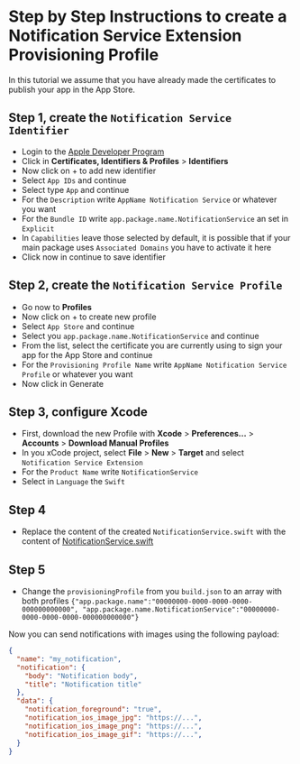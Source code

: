 # Step by Step Instructions to create a Notification Service Extension Provisioning Profile

In this tutorial we assume that you have already made the certificates to publish your app in the App Store.

## Step 1, create the `Notification Service Identifier`

 - Login to the [Apple Developer Program](https://developer.apple.com/account)
 - Click in **Certificates, Identifiers & Profiles** > **Identifiers**
 - Now click on + to add new identifier
 - Select `App IDs` and continue
 - Select type `App` and continue
 - For the `Description` write `AppName Notification Service` or whatever you want
 - For the `Bundle ID` write `app.package.name.NotificationService` an set in `Explicit`
 - In `Capabilities` leave those selected by default, it is possible that if your main package uses `Associated Domains` you have to activate it here
 - Click now in continue to save identifier

## Step 2, create the `Notification Service Profile`

 - Go now to **Profiles**
 - Now click on + to create new profile
 - Select `App Store` and continue
 - Select you `app.package.name.NotificationService` and continue
 - From the list, select the certificate you are currently using to sign your app for the App Store and continue
 - For the `Provisioning Profile Name` write `AppName Notification Service Profile` or whatever you want
 - Now click in Generate

## Step 3, configure Xcode

- First, download the new Profile with **Xcode** > **Preferences...** > **Accounts** > **Download Manual Profiles**
- In you xCode project, select **File** > **New** > **Target** and select `Notification Service Extension`
- For the `Product Name` write `NotificationService`
- Select in `Language` the `Swift`

## Step 4

- Replace the content of the created `NotificationService.swift` with the content of [NotificationService.swift](NotificationService.swift)

## Step 5

- Change the `provisioningProfile` from you `build.json` to an array with both profiles `{"app.package.name":"00000000-0000-0000-0000-000000000000", "app.package.name.NotificationService":"00000000-0000-0000-0000-000000000000"}`

Now you can send notifications with images using the following payload:

``` json
{
  "name": "my_notification",
  "notification": {
    "body": "Notification body",
    "title": "Notification title"
  },
  "data": {
    "notification_foreground": "true",
    "notification_ios_image_jpg": "https://...",
    "notification_ios_image_png": "https://...",
    "notification_ios_image_gif": "https://...",
  }
}
```
